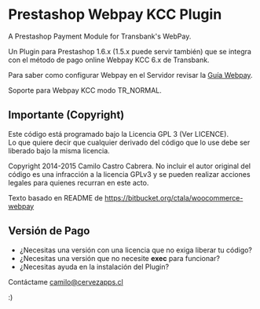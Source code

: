 Prestashop Webpay KCC Plugin
=================

A Prestashop Payment Module for Transbank's WebPay.

Un Plugin para Prestashop 1.6.x (1.5.x puede servir también)
que se integra con el método de pago online Webpay KCC 6.x de Transbank.

Para saber como configurar Webpay en el Servidor revisar la [Guía Webpay](https://github.com/clsource/guia-webpay).


Soporte para Webpay KCC modo TR_NORMAL.



## Importante (Copyright)
Este código está programado bajo la Licencia GPL 3 (Ver LICENCE).  
Lo que quiere decir que cualquier derivado del código que lo use debe ser liberado bajo la misma licencia.

Copyright 2014-2015 Camilo Castro Cabrera.
No incluir el autor original del código es una infracción a la licencia GPLv3 y se pueden realizar acciones legales para quienes recurran en este acto.

Texto basado en README de https://bitbucket.org/ctala/woocommerce-webpay


## Versión de Pago

* ¿Necesitas una versión con una licencia que no exiga liberar tu código?
* ¿Necesitas una versión que no necesite **exec** para funcionar?
* ¿Necesitas ayuda en la instalación del Plugin?

Contáctame camilo@cervezapps.cl 

:)

